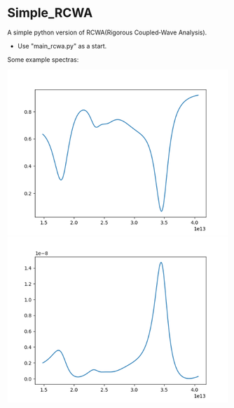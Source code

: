 # Simple_RCWA
A simple python version of RCWA(Rigorous Coupled‐Wave Analysis).

* Use "main_rcwa.py" as a start.

Some example spectras:

![](https://github.com/GuoyaoShen/Simple_RCWA/blob/main/figs/R.png)
![](https://github.com/GuoyaoShen/Simple_RCWA/blob/main/figs/T.png)
